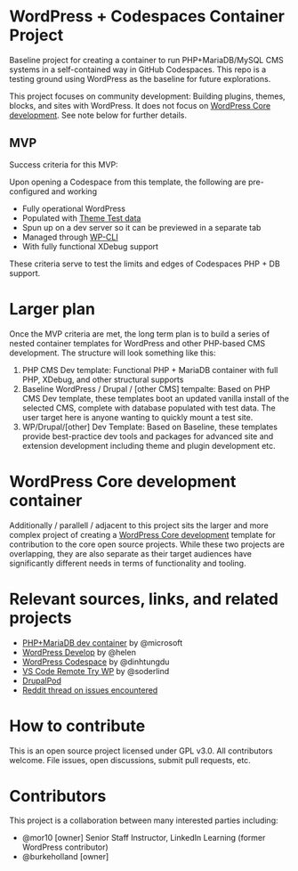 # WordPress + Codespaces Container Project 

Baseline project for creating a container to run PHP+MariaDB/MySQL CMS systems in a self-contained way in GitHub Codespaces. This repo is a testing ground using WordPress as the baseline for future explorations.

This project focuses on community development: Building plugins, themes, blocks, and sites with WordPress. It does not focus on [WordPress Core development](https://make.wordpress.org/core/2022/11/09/improving-the-contributor-experience-github-codespaces-for-wordpress-core/). See note below for further details.

## MVP

Success criteria for this MVP:

Upon opening a Codespace from this template, the following are pre-configured and working
- Fully operational WordPress
- Populated with [Theme Test data](https://github.com/WPTT/theme-test-data)
- Spun up on a dev server so it can be previewed in a separate tab
- Managed through [WP-CLI](https://wp-cli.org/)
- With fully functional XDebug support

These criteria serve to test the limits and edges of Codespaces PHP + DB support.

# Larger plan

Once the MVP criteria are met, the long term plan is to build a series of nested container templates for WordPress and other PHP-based CMS development. The structure will look something like this:

1. PHP CMS Dev template: Functional PHP + MariaDB container with full PHP, XDebug, and other structural supports
2. Baseline WordPress / Drupal / [other CMS] tempalte: Based on PHP CMS Dev template, these templates boot an updated vanilla install of the selected CMS, complete with database populated with test data. The user target here is anyone wanting to quickly mount a test site.
3. WP/Drupal/[other] Dev Template: Based on Baseline, these templates provide best-practice dev tools and packages for advanced site and extension development including theme and plugin development etc.

# WordPress Core development container

Additionally / parallell / adjacent to this project sits the larger and more complex project of creating a [WordPress Core development](https://make.wordpress.org/core/2022/11/09/improving-the-contributor-experience-github-codespaces-for-wordpress-core/) template for contribution to the core open source projects. While these two projects are overlapping, they are also separate as their target audiences have significantly different needs in terms of functionality and tooling.

# Relevant sources, links, and related projects

- [PHP+MariaDB dev container](https://github.com/microsoft/vscode-dev-containers/tree/main/containers/php-mariadb) by @microsoft
- [WordPress Develop](https://github.com/helen/wordpress-develop/tree/add/devcontainer) by @helen 
- [WordPress Codespace](https://github.com/dinhtungdu/wordpress-codespace) by @dinhtungdu
- [VS Code Remote Try WP](https://github.com/soderlind/vscode-remote-try-wp) by @soderlind
- [DrupalPod](https://www.drupal.org/docs/develop/development-tools/drupalpod/getting-started)
- [Reddit thread on issues encountered](https://www.reddit.com/r/github/comments/pg39cp/has_anyone_had_any_success_setting_up_wordpress/)

# How to contribute

This is an open source project licensed under GPL v3.0. All contributors welcome. File issues, open discussions, submit pull requests, etc.

# Contributors

This project is a collaboration between many interested parties including:

- @mor10 [owner] Senior Staff Instructor, LinkedIn Learning (former WordPress contributor)
- @burkeholland [owner]

